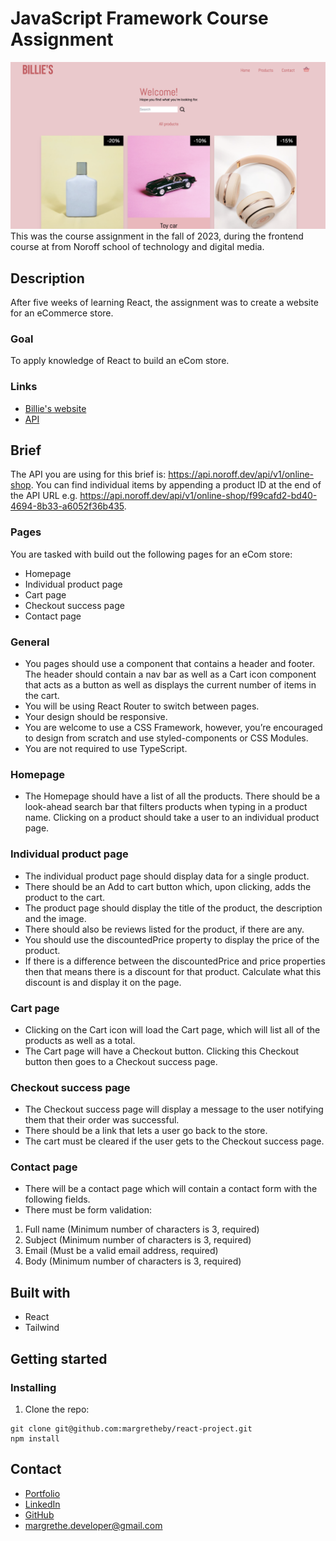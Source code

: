# JavaScript Framework Course Assignment
<img src="https://github.com/margretheby/react-project/blob/main/billies.png" alt="Screenshot of the Billie's website on desktop">
This was the course assignment in the fall of 2023, during the frontend course at from Noroff school of technology and digital media.

## Description
After five weeks of learning React, the assignment was to create a website for an eCommerce store.

### Goal
To apply knowledge of React to build an eCom store. 

### Links
- <a href="https://billies.netlify.app" target="_blank">Billie's website</a>
- <a href="https://api.noroff.dev/api/v1/online-shop" target="_blank">API</a>

## Brief
The API you are using for this brief is: https://api.noroff.dev/api/v1/online-shop. You can find individual items by appending a product ID at the end of the API URL e.g. https://api.noroff.dev/api/v1/online-shop/f99cafd2-bd40-4694-8b33-a6052f36b435.

### Pages
You are tasked with build out the following pages for an eCom store:
- Homepage
- Individual product page
- Cart page
- Checkout success page
- Contact page

### General
- You pages should use a <Layout> component that contains a header and footer. The header should contain a nav bar as well as a Cart icon component that acts as a button as well as displays the current number of items in the cart.
- You will be using React Router to switch between pages.
- Your design should be responsive. 
- You are welcome to use a CSS Framework, however, you’re encouraged to design from scratch and use styled-components or CSS Modules.
- You are not required to use TypeScript.

### Homepage
- The Homepage should have a list of all the products. There should be a look-ahead search bar that filters products when typing in a product name. Clicking on a product should take a user to an individual product page.

### Individual product page
- The individual product page should display data for a single product. 
- There should be an Add to cart button which, upon clicking, adds the product to the cart. 
- The product page should display the title of the product, the description and the image. 
- There should also be reviews listed for the product, if there are any. 
- You should use the discountedPrice property to display the price of the product. 
- If there is a difference between the discountedPrice and price properties then that means there is a discount for that product. Calculate what this discount is and display it on the page.

### Cart page 
- Clicking on the Cart icon will load the Cart page, which will list all of the products as well as a total. 
- The Cart page will have a Checkout button. Clicking this Checkout button then goes to a Checkout success page.

### Checkout success page 
- The Checkout success page will display a message to the user notifying them that their order was successful. 
- There should be a link that lets a user go back to the store. 
- The cart must be cleared if the user gets to the Checkout success page.

### Contact page
- There will be a contact page which will contain a contact form with the following fields. 
- There must be form validation:
1. Full name (Minimum number of characters is 3, required)
2. Subject (Minimum number of characters is 3, required)
3. Email (Must be a valid email address, required)
4. Body (Minimum number of characters is 3, required)

## Built with
- React
- Tailwind

## Getting started
### Installing
1. Clone the repo:

``` 
git clone git@github.com:margretheby/react-project.git
npm install
```

## Contact
- <a href="https://mby-portfolio.netlify.app" target="_blank">Portfolio</a>
- <a href="https://www.linkedin.com/in/margrethe-by-6abb98226/" target="_blank">LinkedIn</a>
- <a href="https://github.com/margretheby" target="_blank">GitHub</a>
- <a href="mailto:margrethe.developer@gmail.com">margrethe.developer@gmail.com</a>
